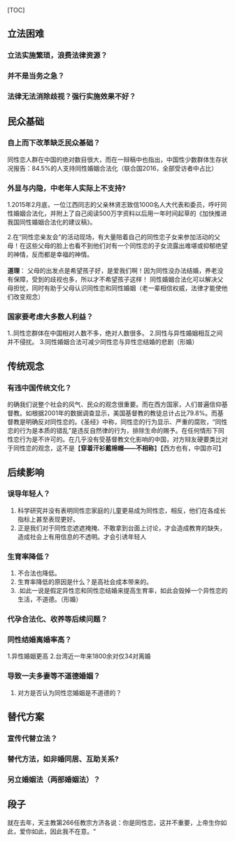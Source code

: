 [TOC]

## 立法困难

### 立法实施繁琐，浪费法律资源？

### 并不是当务之急？

### 法律无法消除歧视？强行实施效果不好？



## 民众基础

### 自上而下改革缺乏民众基础？
同性恋人群在中国的绝对数目很大，而在一辩稿中也指出，中国性少数群体生存状况报告：84.5%的人支持同性婚姻合法化（联合国2016，全部受访者中占比）    <br />




### 外显与内隐，中老年人实际上不支持?

1.2015年2月底，一位江西同志的父亲林贤志致信1000名人大代表和委员，呼吁同性婚姻合法化，并附上了自己阅读500万字资料以后用一年时间起草的《加快推进我国同性婚姻合法化的建议稿》。  <br />

2.在“同性恋亲友会”的活动现场，有大量陪着自己的同性恋子女来参加活动的父母！在这些父母的脸上也看不到他们对有一个同性恋的子女流露出难堪或抑郁绝望的神情，反而都是幸福的神情。<br /><br />**道理**： 
父母的出发点是希望孩子好，是爱我们啊！因为同性没办法结婚，养老没有保障，受到的歧视也多，所以才不希望孩子这样！  同性婚姻合法化可以解决父母担忧，同时有助于父母认识同性恋和同性婚姻（老一辈相信权威，法律才能使他们改变观念）

### 国家要考虑大多数人利益？

1..同性恋群体在中国相对人数不多，绝对人数很多。
2.同性与异性婚姻相互之间并不侵扰。
3.同性婚姻合法可减少同性恋与异性恋结婚的悲剧（形婚）

## 传统观念

### 有违中国传统文化？

的确我们说整个社会的风气、民众的观念很重要。而在西方国家，人们普遍信仰基督教。如根据2001年的数据调查显示，美国基督教的教徒总计占比79.8%。而基督教是明确反对同性恋的。《圣经》中称，同性恋的行为显示、严重的腐败，“同性恋的行为是本质的错乱”是违反自然律的行为，排除生命的赐予。在任何情形下同性恋行为是不许可的。在几乎没有受基督教文化影响的中国，对方辩友硬要类比对于同性恋的观念，这不是【**穿着汗衫戴棉帽——不相称**】【西方也有，中国亦可】<br />





## 后续影响

### 误导年轻人？

1. 科学研究并没有表明同性恋家庭的儿童更易成为同性恋，相反，他们在各成长指标上甚至表现更好。<br />
2. 正是我们对于同性恋遮遮掩掩、不敢拿到台面上讨论，才会造成教育的缺失，造成社会上有用信息的不透明。才会引诱年轻人

### 生育率降低？

1. 不合法也降低。
2. 生育率降低的原因是什么？是高社会成本带来的。
3. .如此一说是假定异性恋和同性恋结婚来提高生育率，如此会毁掉一个异性恋的生活，不道德。（形婚）

### 代孕合法化、收养等后续问题？

### 同性结婚离婚率高？

1.异性婚姻更高
2.台湾近一年来1800余对仅34对离婚


### 导致一夫多妻等不道德婚姻？
1. 对方是否认为同性恋婚姻是不道德的？


## 替代方案

### 宣传代替立法？

### 替代方法，如非婚同居、互助关系?

### 另立婚姻法（两部婚姻法）？

## 段子
就在去年，天主教第266任教宗方济各说：你是同性恋，这并不重要，上帝生你如此，爱你如此，因此我不在意。“
